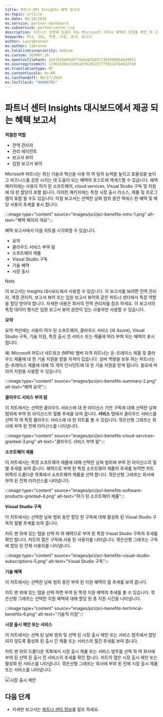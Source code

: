 ```yaml
---
title: 파트너 센터 Insights 혜택 보고서
ms.topic: article
ms.date: 05/19/2020
ms.service: partner-dashboard
ms.subservice: partnercenter-csp
description: 비즈니스 성장에 도움이 되는 Microsoft 파트너 혜택의 유형을 확인 하 고 효율성을 높이고 팀의 능력을 향상 시킵니다.
keywords: PCI, 성능, 측정, 이점, 분석, 보고서
author: LauraBrenner
ms.author: labrenne
ms.localizationpriority: medium
ms.custom: SEOMAY.20
ms.openlocfilehash: 3e43545e65d877debeb5b85713b5b900b4b49921
ms.sourcegitcommit: 1796d3d0ec2e06a3792852377ff81127b4d22fe0
ms.translationtype: MT
ms.contentlocale: ko-KR
ms.lasthandoff: 06/17/2020
ms.locfileid: "84908701"
---
```

# <a name="benefits-report-available-from-the-partner-center-insights-dashboard"></a>파트너 센터 Insights 대시보드에서 제공 되는 혜택 보고서

**적절한 역할**

- 전역 관리자
- 관리 에이전트
- 보고서 뷰어
- 임원 보고서 뷰어

Microsoft 파트너는 최신 기술과 혁신을 사용 하 여 팀의 능력을 높이고 효율성을 높이고 비즈니스를 성장 시키는 데 도움이 되는 혜택의 호스트에 액세스할 수 있습니다. 혜택 패키지에는 사용이 허가 된 소프트웨어, cloud services, Visual Studio 구독 및 지원에 대 한 할당이 포함 됩니다. 이러한 패키지에는 특정 시장 출시 리소스, 제품 및 프로그램이 포함 될 수도 있습니다. 이점 보고서는 선택한 날짜 범위 동안 액세스 한 혜택 및 해당 사용의 추세를 표시 합니다.

:::image type="content" source="images/pci/pci-benefits-intro-1.png" alt-text="혜택 페이지 개요":::

혜택 보고서에서 다음 차트를 시각화할 수 있습니다.

- 요약
- 클라우드 서비스 부여 됨
- 소프트웨어 제품
- Visual Studio 구독
- 기술 혜택
- 시장 출시

 > [!NOTE]
 > 이 보고서는 Insights 대시보드에서 사용할 수 있습니다. 이 보고서를 보려면 전역 관리자, 계정 관리자, 보고서 뷰어 또는 임원 보고서 뷰어와 같은 파트너 센터에서 특정 역할을 할당 받아야 합니다. 자세한 내용은 회사의 전역 관리자를 참조 하세요. 이 보고서의 특정 데이터 형식은 임원 보고서 뷰어 권한이 있는 사용자만 사용할 수 있습니다.

**요약**

요약 섹션에는 사용이 허가 된 소프트웨어, 클라우드 서비스 (비 Azure), Visual Studio 구독, 기술 지원, 특정 출시 전 서비스 또는 제품에 따라 부여 되는 혜택이 표시 됩니다.

예: Microsoft 파트너 네트워크 (MPN) 멤버 자격 파트너는 온-프레미스 제품 및 클라우드 제품에 대 한 기술 지원을 받을 자격이 있습니다. 실버 역량을 보유 하는 파트너는 온-프레미스 제품에 대해 15 개의 인시던트에 대 한 기술 지원을 받게 됩니다. 필요에 따라이 지원을 사용할 수 있습니다. 

:::image type="content" source="images/pci/pci-benefits-summary-2.png" alt-text="혜택 요약":::

**클라우드 서비스 부여 됨**

이 차트에서는 선택한 클라우드 서비스에 대 한 라이선스 기반 구독에 대해 선택한 날짜 범위에 부여 된 라이선스의 월별 추세를 보여 줍니다.
**서비스** 탭에서 클라우드 서비스를 선택 하 여 특정 클라우드 서비스에 대 한 차트를 볼 수 있습니다. 꺾은선형 그래프는 회사에 부여 된 전체 라이선스를 나타냅니다.

:::image type="content" source="images/pci/pci-benefits-cloud-services-granted-3.png" alt-text="클라우드 서비스 부여 됨":::

**소프트웨어 제품**

이 차트에서는 특정 소프트웨어 제품에 대해 선택한 날짜 범위에 부여 된 라이선스의 월별 추세를 보여 줍니다. 혜택으로 부여 된 특정 소프트웨어 제품의 추세를 보려면 차트 위쪽의 드롭다운 목록에서 소프트웨어 제품을 선택 합니다. 꺾은선형 그래프는 회사에 부여 된 전체 라이선스를 나타냅니다.

:::image type="content" source="images/pci/pci-benefits-software-products-granted-4.png" alt-text="허가 된 소프트웨어 제품":::

**Visual Studio 구독**

이 차트에서는 선택한 날짜 범위 동안 할당 된 구독에 대해 활성화 된 Visual Studio 구독의 월별 추세를 보여 줍니다.

차트 맨 위에 있는 탭을 선택 하 여 혜택으로 부여 된 특정 Visual Studio 구독의 추세를 확인 합니다. 차트의 열은 구독에 사용 된 사용자를 나타냅니다. 꺾은선형 그래프는 구독에 할당 된 전체 사용자를 나타냅니다.

:::image type="content" source="images/pci/pci-benefits-visual-studio-subscriptions-5.png" alt-text="Visual Studio 구독":::

**기술 혜택**

이 차트에서는 선택한 날짜 범위 동안 부여 된 지원 혜택의 월 추세를 보여 줍니다.

차트 맨 위에 있는 탭을 선택 하면 부여 된 특정 지원 혜택의 추세를 볼 수 있습니다. 꺾은선형 그래프는 선택한 지원 혜택에 대해 할당 된 총 지원 시간을 나타냅니다.

:::image type="content" source="images/pci/pci-benefits-technical-benefits-6.png" alt-text="기술적 이점":::

**시장 출시 제안 또는 서비스**

이 차트에서는 선택 된 날짜 범위 및 선택 된 시장 출시 제안 또는 서비스 범주에서 할당 되지 않도록 활성화 된 출시 간 제품 또는 서비스의 월간 추세를 보여 줍니다.

차트 맨 위의 드롭다운 목록에서 시장 출시 제품 또는 서비스 범주를 선택 하 여 회사에 부여 된 선택 된 출시 전 서비스의 추세를 확인 합니다. 차트의 열은 시장 출시 제안 또는 활성화 된 서비스를 나타냅니다. 꺾은선형 그래프는 회사에 부여 된 전체 시장 출시 제품 또는 서비스를 나타냅니다.

![시장 출시 제안](images/pci/pci-benefits-go-to-market-7.png)

## <a name="next-steps"></a>다음 단계

- 자세한 보고서는 [파트너 센터 정보](partner-center-insights.md)를 참조 하세요.
